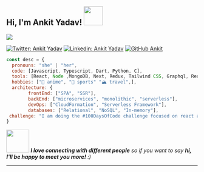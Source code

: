 <h2> Hi, I'm Ankit Yadav! <img src="https://media.giphy.com/media/mGcNjsfWAjY5AEZNw6/giphy.gif" width="50"></h2>

![](https://github.com/nukucode/nukucode/blob/main/header_1.png)

[![Twitter: Ankit Yadav](https://img.shields.io/twitter/follow/Ankit?style=social)](https://twitter.com/nukucode)
[![Linkedin: Ankit Yadav](https://img.shields.io/badge/-Ankit-blue?style=flat-square&logo=Linkedin&logoColor=white&link=https://www.linkedin.com/in/nukucode/)](https://www.linkedin.com/in/nukucode/)
[![GitHub Ankit](https://img.shields.io/github/followers/nukucode?label=follow&style=social)](https://github.com/nukucode)

```javascript
const desc = {
  pronouns: "she" | "her",
  code: [Javascript, Typescript, Dart, Python, C],
  tools: [React, Node ,MongoDB, Next, Redux, Tailwind CSS, Graphql, React Native, Flutter, Firebase],
  hobbies: ["🤍 anime", "🏀 sports" "🏔️ travel",],
  architecture: {
        frontEnd: ["SPA", "SSR"],
        backEnd: ["microservices", "monolithic", "serverless"],
        devOps: ["CloudFormation", "Serverless Framework"],
        databases: ["Relational", "NoSQL", "In-memory"],
 challenge: "I am doing the #100DaysOfCode challenge focused on react and typescript"
}
```

<img src="https://media.giphy.com/media/LnQjpWaON8nhr21vNW/giphy.gif" width="60"> <em><b>I love connecting with different people</b> so if you want to say <b>hi, I'll be happy to meet you more!</b> :)</em>

---
